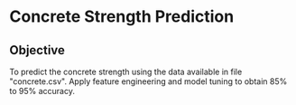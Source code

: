 # Concrete Strength Prediction

 

## Objective 
To predict the concrete strength using the data available in file "concrete.csv". Apply feature engineering and model tuning to obtain 85% to 95% accuracy.
